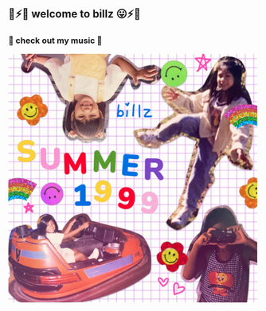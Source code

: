 ## 🌈⚡😛 welcome to billz 😛⚡🌈

### 🎵 check out my music 🎵
<div align="left"><img src="size_xxl.jpg" width="500" height="500" alt="billz" /></div>



